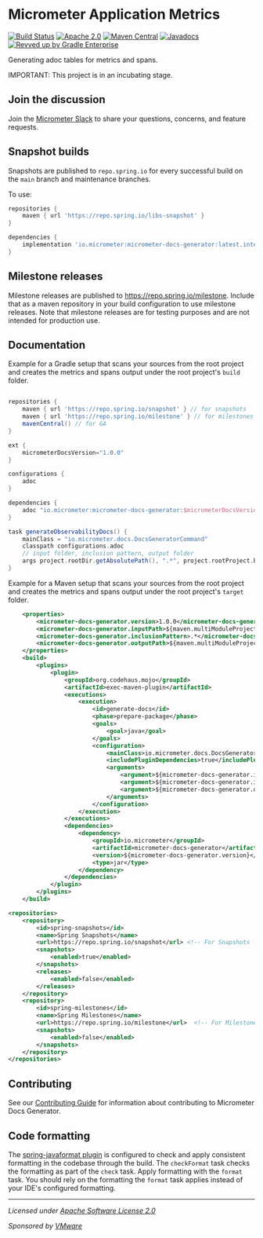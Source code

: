 # Micrometer Application Metrics

[![Build Status](https://circleci.com/gh/micrometer-metrics/micrometer-docs-generator.svg?style=shield)](https://circleci.com/gh/micrometer-metrics/micrometer-docs-generator)
[![Apache 2.0](https://img.shields.io/github/license/micrometer-metrics/micrometer-docs-generator.svg)](https://www.apache.org/licenses/LICENSE-2.0)
[![Maven Central](https://img.shields.io/maven-central/v/io.micrometer/micrometer-docs-generator.svg)](https://search.maven.org/artifact/io.micrometer/micrometer-docs-generator)
[![Javadocs](https://www.javadoc.io/badge/io.micrometer/micrometer-docs-generator.svg)](https://www.javadoc.io/doc/io.micrometer/micrometer-core)
[![Revved up by Gradle Enterprise](https://img.shields.io/badge/Revved%20up%20by-Gradle%20Enterprise-06A0CE?logo=Gradle&labelColor=02303A)](https://ge.micrometer.io/)

Generating adoc tables for metrics and spans.

IMPORTANT: This project is in an incubating stage.

## Join the discussion

Join the [Micrometer Slack](https://slack.micrometer.io) to share your questions, concerns, and feature requests.

## Snapshot builds

Snapshots are published to `repo.spring.io` for every successful build on the `main` branch and maintenance branches.

To use:

```groovy
repositories {
    maven { url 'https://repo.spring.io/libs-snapshot' }
}

dependencies {
    implementation 'io.micrometer:micrometer-docs-generator:latest.integration'
}
```

## Milestone releases

Milestone releases are published to https://repo.spring.io/milestone. Include that as a maven repository in your build
configuration to use milestone releases. Note that milestone releases are for testing purposes and are not intended for
production use.

## Documentation

Example for a Gradle setup that scans your sources from the root project and creates the metrics and spans output under the root project's `build` folder.

```groovy

repositories {
	maven { url 'https://repo.spring.io/snapshot' } // for snapshots
	maven { url 'https://repo.spring.io/milestone' } // for milestones
	mavenCentral() // for GA
}

ext {
	micrometerDocsVersion="1.0.0"
}

configurations {
	adoc
}

dependencies {
	adoc "io.micrometer:micrometer-docs-generator:$micrometerDocsVersion"
}

task generateObservabilityDocs() {
	mainClass = "io.micrometer.docs.DocsGeneratorCommand"
	classpath configurations.adoc
	// input folder, inclusion pattern, output folder
	args project.rootDir.getAbsolutePath(), ".*", project.rootProject.buildDir.getAbsolutePath()
}

```
Example for a Maven setup that scans your sources from the root project and creates the metrics and spans output under the root project's `target` folder.

```xml
	<properties>
		<micrometer-docs-generator.version>1.0.0</micrometer-docs-generator.version>
		<micrometer-docs-generator.inputPath>${maven.multiModuleProjectDirectory}/folder-with-sources-to-scan/</micrometer-docs-generator.inputPath>
		<micrometer-docs-generator.inclusionPattern>.*</micrometer-docs-generator.inclusionPattern>
		<micrometer-docs-generator.outputPath>${maven.multiModuleProjectDirectory}/target/output-folder-with-adocs/'</micrometer-docs-generator.outputPath>
	</properties>
	<build>
		<plugins>
			<plugin>
				<groupId>org.codehaus.mojo</groupId>
				<artifactId>exec-maven-plugin</artifactId>
				<executions>
					<execution>
						<id>generate-docs</id>
						<phase>prepare-package</phase>
						<goals>
							<goal>java</goal>
						</goals>
						<configuration>
							<mainClass>io.micrometer.docs.DocsGeneratorCommand</mainClass>
							<includePluginDependencies>true</includePluginDependencies>
							<arguments>
								<argument>${micrometer-docs-generator.inputPath}</argument>
								<argument>${micrometer-docs-generator.inclusionPattern}</argument>
								<argument>${micrometer-docs-generator.outputPath}</argument>
							</arguments>
						</configuration>
					</execution>
				</executions>
				<dependencies>
					<dependency>
						<groupId>io.micrometer</groupId>
						<artifactId>micrometer-docs-generator</artifactId>
						<version>${micrometer-docs-generator.version}</version>
						<type>jar</type>
					</dependency>
				</dependencies>
			</plugin>
		</plugins>
	</build>

<repositories>
    <repository>
        <id>spring-snapshots</id>
        <name>Spring Snapshots</name>
        <url>https://repo.spring.io/snapshot</url> <!-- For Snapshots -->
        <snapshots>
            <enabled>true</enabled>
        </snapshots>
        <releases>
            <enabled>false</enabled>
        </releases>
    </repository>
    <repository>
        <id>spring-milestones</id>
        <name>Spring Milestones</name>
        <url>https://repo.spring.io/milestone</url>  <!-- For Milestones -->
        <snapshots>
            <enabled>false</enabled>
        </snapshots>
    </repository>
</repositories>
```

## Contributing

See our [Contributing Guide](CONTRIBUTING.md) for information about contributing to Micrometer Docs Generator.

## Code formatting

The [spring-javaformat plugin](https://github.com/spring-io/spring-javaformat) is configured to check and apply consistent formatting in the codebase through the build.
The `checkFormat` task checks the formatting as part of the `check` task.
Apply formatting with the `format` task.
You should rely on the formatting the `format` task applies instead of your IDE's configured formatting.

-------------------------------------
_Licensed under [Apache Software License 2.0](https://www.apache.org/licenses/LICENSE-2.0)_

_Sponsored by [VMware](https://tanzu.vmware.com)_
